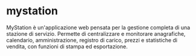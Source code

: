 # mystation
MyStation è un'applicazione web pensata per la gestione completa di una stazione di servizio. 
Permette di centralizzare e monitorare anagrafiche, calendario, amministrazione, registro di carico, prezzi e statistiche di vendita, con funzioni di stampa ed esportazione.

